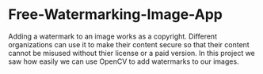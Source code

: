 # Free-Watermarking-Image-App
Adding a watermark to an image works as a copyright. Different organizations can use it to make their content secure so that their content cannot be misused without thier license or a paid version. In this project we saw how easily we can use OpenCV to add watermarks to our images.
